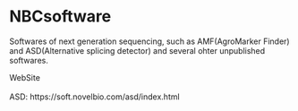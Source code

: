 # NBCsoftware
Softwares of next generation sequencing, such as AMF(AgroMarker Finder) and ASD(Alternative splicing detector) and several ohter unpublished softwares.
<p>
WebSite<br>
<br>
ASD: https://soft.novelbio.com/asd/index.html
